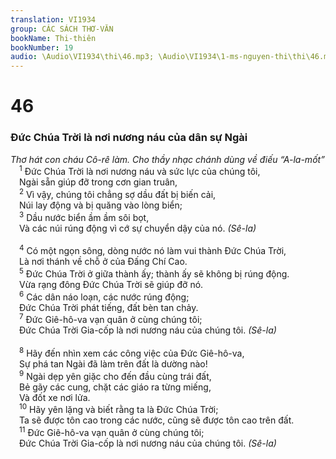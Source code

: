 ```yaml
---
translation: VI1934
group: CÁC SÁCH THƠ-VĂN
bookName: Thi-thiên 
bookNumber: 19
audio: \Audio\VI1934\thi\46.mp3; \Audio\VI1934\1-ms-nguyen-thi\thi\46.mp3
---
```


<div class="title"><h1>46</h1><h3>Đức Chúa Trời là nơi nương náu của dân sự Ngài</h3><i>Thơ hát con cháu Cô-rê làm. Cho thầy nhạc chánh dùng về điếu “A-la-mốt”</i></div>
<span class="verse thi_46_1"> <sup>1</sup> Đức Chúa Trời là nơi nương náu và sức lực của chúng tôi, <br/> Ngài sẵn giúp đỡ trong cơn gian truân, <br/></span>
<span class="verse thi_46_2"> <sup>2</sup> Vì vậy, chúng tôi chẳng sợ dầu đất bị biến cải, <br/> Núi lay động và bị quăng vào lòng biển; <br/></span>
<span class="verse thi_46_3"> <sup>3</sup> Dầu nước biển ầm ầm sôi bọt, <br/> Và các núi rúng động vì cớ sự chuyển dậy của nó. <em>(Sê-la)</em><br/> <br/></span>
<span class="verse thi_46_4"> <sup>4</sup> Có một ngọn sông, dòng nước nó làm vui thành Đức Chúa Trời, <br/> Là nơi thánh về chỗ ở của Đấng Chí Cao. <br/></span>
<span class="verse thi_46_5"> <sup>5</sup> Đức Chúa Trời ở giữa thành ấy; thành ấy sẽ không bị rúng động. <br/> Vừa rạng đông Đức Chúa Trời sẽ giúp đỡ nó. <br/></span>
<span class="verse thi_46_6"> <sup>6</sup> Các dân náo loạn, các nước rúng động; <br/> Đức Chúa Trời phát tiếng, đất bèn tan chảy. <br/></span>
<span class="verse thi_46_7"> <sup>7</sup> Đức Giê-hô-va vạn quân ở cùng chúng tôi; <br/> Đức Chúa Trời Gia-cốp là nơi nương náu của chúng tôi. <em>(Sê-la)</em><br/> <br/></span>
<span class="verse thi_46_8"> <sup>8</sup> Hãy đến nhìn xem các công việc của Đức Giê-hô-va, <br/> Sự phá tan Ngài đã làm trên đất là dường nào! <br/></span>
<span class="verse thi_46_9"> <sup>9</sup> Ngài dẹp yên giặc cho đến đầu cùng trái đất, <br/> Bẻ gãy các cung, chặt các giáo ra từng miếng, <br/> Và đốt xe nơi lửa. <br/></span>
<span class="verse thi_46_10"> <sup>10</sup> Hãy yên lặng và biết rằng ta là Đức Chúa Trời; <br/> Ta sẽ được tôn cao trong các nước, cũng sẽ được tôn cao trên đất. <br/></span>
<span class="verse thi_46_11"> <sup>11</sup> Đức Giê-hô-va vạn quân ở cùng chúng tôi; <br/> Đức Chúa Trời Gia-cốp là nơi nương náu của chúng tôi. <em>(Sê-la)</em><br/></span>
